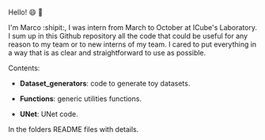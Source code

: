 Hello! :smile: :wave:

I'm Marco :shipit:, I was intern from March to October at ICube's Laboratory. I sum up in this Github repository all the code that could be useful for any reason to my team or to new interns of my team. I cared to put everything in a way that is as clear and straightforward to use as possible.

Contents:

- **Dataset_generators**: code to generate toy datasets.

- **Functions**: generic utilities functions.

- **UNet**: UNet code.

In the folders README files with details.